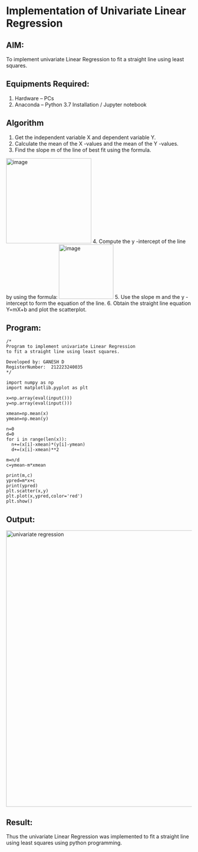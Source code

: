 # Implementation of Univariate Linear Regression
## AIM:
To implement univariate Linear Regression to fit a straight line using least squares.


## Equipments Required:
1. Hardware – PCs
2. Anaconda – Python 3.7 Installation / Jupyter notebook



## Algorithm
1. Get the independent variable X and dependent variable Y.
2. Calculate the mean of the X -values and the mean of the Y -values.
3. Find the slope m of the line of best fit using the formula. 
<img width="231" alt="image" src="https://user-images.githubusercontent.com/93026020/192078527-b3b5ee3e-992f-46c4-865b-3b7ce4ac54ad.png">
4. Compute the y -intercept of the line by using the formula:
<img width="148" alt="image" src="https://user-images.githubusercontent.com/93026020/192078545-79d70b90-7e9d-4b85-9f8b-9d7548a4c5a4.png">
5. Use the slope m and the y -intercept to form the equation of the line.
6. Obtain the straight line equation Y=mX+b and plot the scatterplot.



## Program:
```
/*
Program to implement univariate Linear Regression
to fit a straight line using least squares.

Developed by: GANESH D
RegisterNumber:  212223240035
*/

import numpy as np
import matplotlib.pyplot as plt

x=np.array(eval(input()))
y=np.array(eval(input()))

xmean=np.mean(x)
ymean=np.mean(y)

n=0
d=0
for i in range(len(x)):
  n+=(x[i]-xmean)*(y[i]-ymean)
  d+=(x[i]-xmean)**2

m=n/d
c=ymean-m*xmean

print(m,c)
ypred=m*x+c
print(ypred)
plt.scatter(x,y)
plt.plot(x,ypred,color='red')
plt.show()
```



## Output:
<img width="750" alt="univariate regression" src="https://github.com/user-attachments/assets/dee5f7a8-3d29-4daf-a79f-00415f095146">



## Result:
Thus the univariate Linear Regression was implemented to fit a straight line using least squares using python programming.

